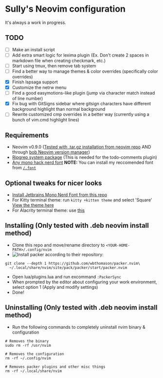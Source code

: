 # Sully's Neovim configuration

It's always a work in progress.

## TODO
- [ ] Make an install script
- [ ] Add extra smart logic for lexima plugin (Ex. Don't create 2 spaces in markdown file when creating checkmark, etc.)
- [ ] Start using tmux, then remove tab system
- [ ] Find a better way to manage themes & color overrides (specifically color overrides)
- [X] Finish lspsaga support
- [X] Customize the netrw menu
- [ ] Find a good easymotions-like plugin (jump via character match instead of line number)
- [X] Fix bug with GitSigns sidebar where gitsign characters have different background highlight than normal background
- [ ] Rewrite customized cmp overrides in a better way (currently using a bunch of vim.cmd highlight lines)

## Requirements
- Neovim v0.9.0 ([Tested with .tar.gz installation from neovim repo](https://github.com/neovim/neovim/releases/tag/stable) AND through [bob Neovim version manager](https://https://github.com/MordechaiHadad/bob))
- [Ripgrep system package](https://github.com/BurntSushi/ripgrep#installation) (This is needed for the todo-comments plugin)
- [Any mono hack nerd font](https://www.nerdfonts.com/font-downloads) **NOTE:** You can install my reccomended font from [`/.font`](./font)

## Optional tweaks for nicer looks
- [Install Jetbrains Mono Nerd Font from this repo](.fonts/)
- For Kitty terminal theme: run `kitty +kitten theme` and select 'Square' [View the theme here](https://github.com/dexpota/kitty-themes#square)
- For Alacrity terminal theme: use [this](https://github.com/nyoom-engineering/oxocarbon-alacritty)

## Installing (Only tested with .deb neovim install method)
- Clone this repo and move/rename directory to `<YOUR-HOME-PATH>/.config/nvim`
- ![Install packer according to their repository](https://github.com/wbthomason/packer.nvim):
```
git clone --depth 1 https://github.com/wbthomason/packer.nvim\
  ~/.local/share/nvim/site/pack/packer/start/packer.nvim
```
- Open lua/plugins.lua and run excommand `:PackerSync`
- When prompted by the editor about configuring your work environment, select option 1 (Apply and modify settings)
- Done!

## Uninstalling (Only tested with .deb neovim install method)
- Run the following commands to completely uninstall nvim binary & configuration
```
# Removes the binary
sudo rm -rf /usr/nvim

# Removes the configuration
rm -rf ~/.config/nvim

# Removes packer plugins and other misc things
rm -rf ~/.local/share/nvim
```
